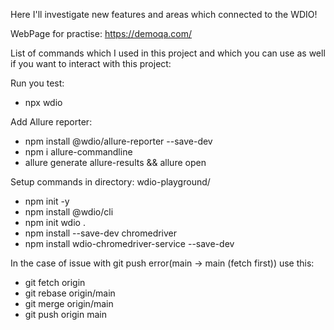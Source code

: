 Here I'll investigate new features and areas which connected to the WDIO!

WebPage for practise:
https://demoqa.com/

List of commands which I used in this project and which you can use as well if you want to interact with this project:

Run you test:
- npx wdio

Add Allure reporter:
- npm install @wdio/allure-reporter --save-dev
- npm i allure-commandline
- allure generate allure-results && allure open

Setup commands in directory: wdio-playground/
- npm init -y
- npm install @wdio/cli
- npm init wdio .
- npm install --save-dev chromedriver
- npm install wdio-chromedriver-service --save-dev

In the case of issue with git push error(main -> main (fetch first)) use this:
- git fetch origin
- git rebase origin/main
- git merge origin/main
- git push origin main
